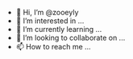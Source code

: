 - 👋 Hi, I’m @zooeyly
- 👀 I’m interested in ...
- 🌱 I’m currently learning ...
- 💞️ I’m looking to collaborate on ...
- 📫 How to reach me ...

<!---
zooeyly/zooeyly is a ✨ special ✨ repository because its `README.md` (this file) appears on your GitHub profile.
You can click the Preview link to take a look at your changes.
--->
